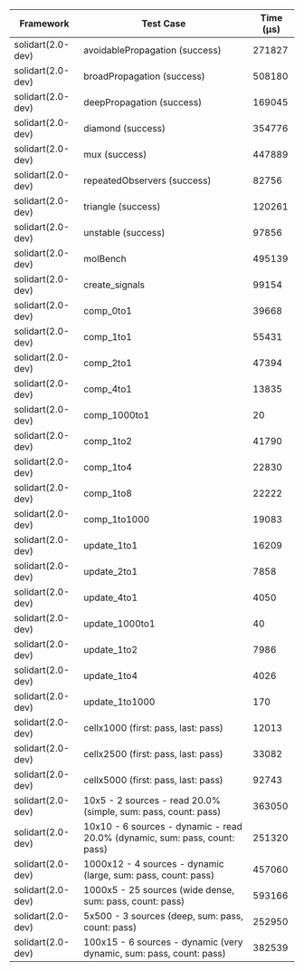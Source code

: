 | Framework | Test Case | Time (μs) |
| --- | --- | --- |
| solidart(2.0-dev) | avoidablePropagation (success) | 271827 |
| solidart(2.0-dev) | broadPropagation (success) | 508180 |
| solidart(2.0-dev) | deepPropagation (success) | 169045 |
| solidart(2.0-dev) | diamond (success) | 354776 |
| solidart(2.0-dev) | mux (success) | 447889 |
| solidart(2.0-dev) | repeatedObservers (success) | 82756 |
| solidart(2.0-dev) | triangle (success) | 120261 |
| solidart(2.0-dev) | unstable (success) | 97856 |
| solidart(2.0-dev) | molBench | 495139 |
| solidart(2.0-dev) | create_signals | 99154 |
| solidart(2.0-dev) | comp_0to1 | 39668 |
| solidart(2.0-dev) | comp_1to1 | 55431 |
| solidart(2.0-dev) | comp_2to1 | 47394 |
| solidart(2.0-dev) | comp_4to1 | 13835 |
| solidart(2.0-dev) | comp_1000to1 | 20 |
| solidart(2.0-dev) | comp_1to2 | 41790 |
| solidart(2.0-dev) | comp_1to4 | 22830 |
| solidart(2.0-dev) | comp_1to8 | 22222 |
| solidart(2.0-dev) | comp_1to1000 | 19083 |
| solidart(2.0-dev) | update_1to1 | 16209 |
| solidart(2.0-dev) | update_2to1 | 7858 |
| solidart(2.0-dev) | update_4to1 | 4050 |
| solidart(2.0-dev) | update_1000to1 | 40 |
| solidart(2.0-dev) | update_1to2 | 7986 |
| solidart(2.0-dev) | update_1to4 | 4026 |
| solidart(2.0-dev) | update_1to1000 | 170 |
| solidart(2.0-dev) | cellx1000 (first: pass, last: pass) | 12013 |
| solidart(2.0-dev) | cellx2500 (first: pass, last: pass) | 33082 |
| solidart(2.0-dev) | cellx5000 (first: pass, last: pass) | 92743 |
| solidart(2.0-dev) | 10x5 - 2 sources - read 20.0% (simple, sum: pass, count: pass) | 363050 |
| solidart(2.0-dev) | 10x10 - 6 sources - dynamic - read 20.0% (dynamic, sum: pass, count: pass) | 251320 |
| solidart(2.0-dev) | 1000x12 - 4 sources - dynamic (large, sum: pass, count: pass) | 457060 |
| solidart(2.0-dev) | 1000x5 - 25 sources (wide dense, sum: pass, count: pass) | 593166 |
| solidart(2.0-dev) | 5x500 - 3 sources (deep, sum: pass, count: pass) | 252950 |
| solidart(2.0-dev) | 100x15 - 6 sources - dynamic (very dynamic, sum: pass, count: pass) | 382539 |
